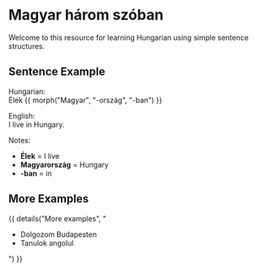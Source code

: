 
# Magyar három szóban

Welcome to this resource for learning Hungarian using simple sentence structures.

## Sentence Example

Hungarian:  
Élek {{ morph("Magyar", "-ország", "-ban") }}

English:  
I live in Hungary.

Notes:  
- **Élek** = I live  
- **Magyarország** = Hungary  
- **-ban** = in

## More Examples

{{ details("More examples", "<ul><li>Dolgozom Budapesten</li><li>Tanulok angolul</li></ul>") }}
